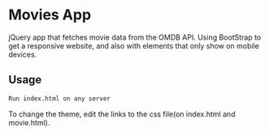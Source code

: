 # Movies App

jQuery app that fetches movie data from the OMDB API. 
Using BootStrap to get a responsive website, and also with elements that only show on mobile devices.

## Usage

```bash
Run index.html on any server
```

To change the theme, edit the links to the css file(on index.html and movie.html).
